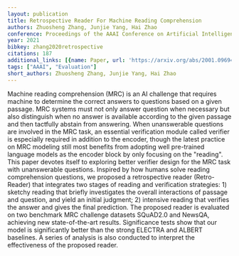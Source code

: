 ```yaml
---
layout: publication
title: Retrospective Reader For Machine Reading Comprehension
authors: Zhuosheng Zhang, Junjie Yang, Hai Zhao
conference: Proceedings of the AAAI Conference on Artificial Intelligence
year: 2021
bibkey: zhang2020retrospective
citations: 187
additional_links: [{name: Paper, url: 'https://arxiv.org/abs/2001.09694'}]
tags: ["AAAI", "Evaluation"]
short_authors: Zhuosheng Zhang, Junjie Yang, Hai Zhao
---
```

Machine reading comprehension (MRC) is an AI challenge that requires machine
to determine the correct answers to questions based on a given passage. MRC
systems must not only answer question when necessary but also distinguish when
no answer is available according to the given passage and then tactfully
abstain from answering. When unanswerable questions are involved in the MRC
task, an essential verification module called verifier is especially required
in addition to the encoder, though the latest practice on MRC modeling still
most benefits from adopting well pre-trained language models as the encoder
block by only focusing on the "reading". This paper devotes itself to exploring
better verifier design for the MRC task with unanswerable questions. Inspired
by how humans solve reading comprehension questions, we proposed a
retrospective reader (Retro-Reader) that integrates two stages of reading and
verification strategies: 1) sketchy reading that briefly investigates the
overall interactions of passage and question, and yield an initial judgment; 2)
intensive reading that verifies the answer and gives the final prediction. The
proposed reader is evaluated on two benchmark MRC challenge datasets SQuAD2.0
and NewsQA, achieving new state-of-the-art results. Significance tests show
that our model is significantly better than the strong ELECTRA and ALBERT
baselines. A series of analysis is also conducted to interpret the
effectiveness of the proposed reader.